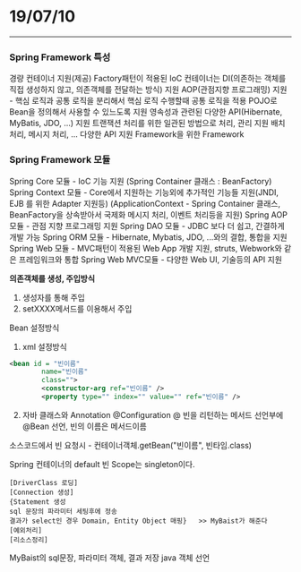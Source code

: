 #	19/07/10

---



### Spring Framework 특성

경량 컨테이너 지원(제공)
Factory패턴이 적용된 IoC 컨테이너는 DI(의존하는 객체를 직접 생성하지 않고, 의존객체를 전달하는 방식) 지원
AOP(관점지향 프로그래밍) 지원 - 핵심 로직과 공통 로직을 분리해서 핵심 로직 수행할때 공통 로직을 적용
POJO로 Bean을 정의해서 사용할 수 있느도록 지원
영속성과 관련된 다양한 API(Hibernate, MyBatis, JDO, ...) 지원
트랜잭션 처리를 위한 일관된 방법으로 처리, 관리 지원
배치 처리, 메시지 처리, ... 다양한 API 지원
Framework을 위한 Framework



### Spring Framework 모듈

Spring Core 모듈 - IoC 기능 지원 (Spring Container 클래스 : BeanFactory)
Spring Context 모듈 - Core에서 지원하는 기능외에 추가적인 기능들 지원(JNDI, EJB 를 위한 Adapter 지원등)
    (ApplicationContext - Spring Container 클래스, BeanFactory을 상속받아서 국제화 메시지 처리, 이벤트 처리등을 지원)
Spring AOP 모듈 - 관점 지향 프로그래밍 지원
Spring DAO 모듈 - JDBC 보다 더 쉽고, 간결하게 개발 가능
Spring ORM 모듈 - Hibernate, Mybatis, JDO, ...와의 결합, 통합을 지원
Spring Web 모듈 - MVC패턴이 적용된 Web App 개발 지원, struts, Webwork와 같은 프레임워크와 통합
Spring Web MVC모듈 - 다양한 Web UI, 기술등의 API 지원



**의존객체를 생성, 주입방식**

1. 생성자를 통해 주입
2. setXXXX메서드를 이용해서 주입

Bean 설정방식

1. xml 설정방식

```xml
<bean id = "빈이름"
		name="빈이름"
		class="">
		<constructor-arg ref="빈이름" />
		<property type="" index="" value="" ref="빈이름" />
```



2. 자바 클래스와 Annotation
   @Configuration
   @ 빈을 리턴하는 메서드 선언부에 @Bean 선언, 빈의 이름은 메서드이름

소스코드에서 빈 요청시 - 컨테이너객체.getBean("빈이름", 빈타임.class)

Spring 컨테이너의 default 빈 Scope는 singleton이다. 





```
[DriverClass 로딩]
[Connection 생성]
{Statement 생성
sql 문장의 파라미터 세팅후에 정송
결과가 select인 경우 Domain, Entity Object 매핑}   >> MyBaist가 해준다
[예외처리]
[리소스정리]
```

MyBaist의 sql문장, 파라미터 객체, 결과 저장 java 객체 선언

